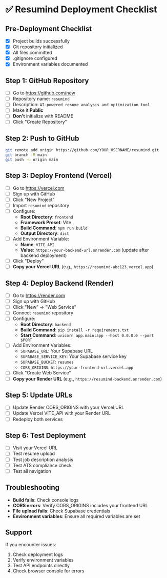 # ✅ Resumind Deployment Checklist

## Pre-Deployment Checklist
- [x] Project builds successfully
- [x] Git repository initialized
- [x] All files committed
- [x] .gitignore configured
- [x] Environment variables documented

## Step 1: GitHub Repository
- [ ] Go to https://github.com/new
- [ ] Repository name: `resumind`
- [ ] Description: `AI-powered resume analysis and optimization tool`
- [ ] Make it **Public**
- [ ] **Don't** initialize with README
- [ ] Click "Create Repository"

## Step 2: Push to GitHub
```bash
git remote add origin https://github.com/YOUR_USERNAME/resumind.git
git branch -M main
git push -u origin main
```

## Step 3: Deploy Frontend (Vercel)
- [ ] Go to https://vercel.com
- [ ] Sign up with GitHub
- [ ] Click "New Project"
- [ ] Import `resumind` repository
- [ ] Configure:
  - **Root Directory**: `frontend`
  - **Framework Preset**: Vite
  - **Build Command**: `npm run build`
  - **Output Directory**: `dist`
- [ ] Add Environment Variable:
  - **Name**: `VITE_API`
  - **Value**: `https://your-backend-url.onrender.com` (update after backend deployment)
- [ ] Click "Deploy"
- [ ] **Copy your Vercel URL** (e.g., `https://resumind-abc123.vercel.app`)

## Step 4: Deploy Backend (Render)
- [ ] Go to https://render.com
- [ ] Sign up with GitHub
- [ ] Click "New" → "Web Service"
- [ ] Connect `resumind` repository
- [ ] Configure:
  - **Root Directory**: `backend`
  - **Build Command**: `pip install -r requirements.txt`
  - **Start Command**: `uvicorn app.main:app --host 0.0.0.0 --port $PORT`
- [ ] Add Environment Variables:
  - `SUPABASE_URL`: Your Supabase URL
  - `SUPABASE_SERVICE_KEY`: Your Supabase service key
  - `SUPABASE_BUCKET`: `resumes`
  - `CORS_ORIGINS`: `https://your-frontend-url.vercel.app`
- [ ] Click "Create Web Service"
- [ ] **Copy your Render URL** (e.g., `https://resumind-backend.onrender.com`)

## Step 5: Update URLs
- [ ] Update Render CORS_ORIGINS with your Vercel URL
- [ ] Update Vercel VITE_API with your Render URL
- [ ] Redeploy both services

## Step 6: Test Deployment
- [ ] Visit your Vercel URL
- [ ] Test resume upload
- [ ] Test job description analysis
- [ ] Test ATS compliance check
- [ ] Test all navigation

## Troubleshooting
- **Build fails**: Check console logs
- **CORS errors**: Verify CORS_ORIGINS includes your frontend URL
- **File upload fails**: Check Supabase credentials
- **Environment variables**: Ensure all required variables are set

## Support
If you encounter issues:
1. Check deployment logs
2. Verify environment variables
3. Test API endpoints directly
4. Check browser console for errors
